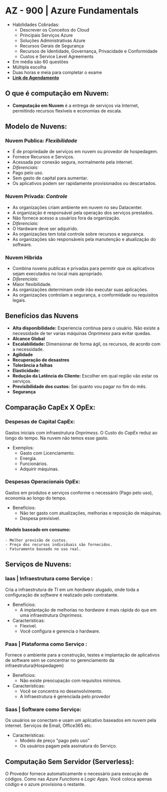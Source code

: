 # AZ - 900 | Azure Fundamentals

- Habilidades Cobradas:
    - Descrever os Conceitos do Cloud
    - Principais Serviços Azure
    - Soluções Administrativas Azure
    - Recursos Gerais de Segurança
    - Recursos de Identidade, Governança, Privacidade e Conformidade
    - Custos e Service Level Agreements
- Em média são 60 questões
- Múltipla escolha
- Duas horas e meia para completar o exame
- [**Link de Agendamento**](https://docs.microsoft.com/pt-br/learn/certifications/exams/az-900)

## O que é computação em Nuvem:
- **Computação em Nuvem** é a entrega de serviços via Internet, permitindo recursos flexíveis e economias de escala.
## Modelo de Nuvens:
### Nuvem Publica: *Flexibilidade* 

- É de propriedade de serviços em nuvem ou provedor de hospedagem.
- Fornece Recursos e Serviços.
- Acessada por conexão segura, normalmente pela internet.
- *Diferenciais:*
- Pago pelo uso.
- Sem gasto de capital para aumentar.
- Os aplicativos podem ser rapidamente provisionados ou descartados.
### Nuvem Privada: *Controle*
- As organizações criam ambiente em nuvem no seu Datacenter.
- A organização é responsável pela operação dos serviços prestados.
- Não fornece acesso a usuários fora da organização.
- *Diferenciais:*
- O Hardware deve ser adquirido.
- As organizações tem total controle sobre recursos e segurança.
- As organizações são responsáveis pela manutenção e atualização do software.
### Nuvem Hibrida

- Combina nuvens publicas e privadas para permitir que os aplicativos sejam executados no local mais apropriado.
- *Diferenciais:*
- Maior flexibilidade.
- As organizações determinam onde irão executar suas aplicações.
- As organizações controlam a segurança, a conformidade ou requisitos legais.
## Benefícios das Nuvens
- **Alta disponibilidade:**  Experiencia continua para o usuário. Não existe a necessidade de ter varias máquinas *Onprimess* para evitar quedas.
- **Alcance Global**
- **Escalabilidade:** Dimensionar de forma ágil, os recursos, de acordo com a necessidade.
- **Agilidade**
- **Recuperação de desastres**
- **Tolerância a falhas**
- **Elasticidade:**
- **Redução da Latência do Cliente:** Escolher em qual região vão estar os serviços.
- **Previsibilidade dos custos:** Sei quanto vou pagar no fim do mês.
- **Segurança**
## Comparação CapEx X OpEx:

### Despesas de Capital CapEx:
Gastos iniciais com infraestrutura *Onprimess*. O Custo do *CapEx* reduz ao longo do tempo. Na nuvem não temos esse gasto.
- Exemplos:
    - Gasto com Licenciamento.
    - Energia.
    - Funcionários.
    - Adquirir máquinas.
### Despesas Operacionais OpEx:
Gastos em produtos e serviços conforme o necessário (Pago pelo uso), economia ao longo do tempo.
- Benefícios:
    - Não ter gasto com atualizações, melhorias e reposição de máquinas.
    - Despesa previsível.
#### Modelo baseado em consumo:
    - Melhor previsão de custos.
    - Preço dos recursos individuais são fornecidos.
    - Faturamento baseado no uso real.
## Serviços de Nuvens:
### Iaas | Infraestrutura como Serviço :
Cria a infraestrutura de TI em um *hardware* alugado, onde toda a configuração de *software* é realizado pelo contratante.
- Benefícios:
    - A implantação de melhorias no *hardware* é mais rápida do que em uma infraestrutura *Onprimess*.
- Características:
    - Flexível.
    - Você configura e gerencia o hardware.
### Paas | Plataforma como Serviço :
Fornece o ambiente para a construção, testes e implantação de aplicativos de software sem se concentrar no gerenciamento da infraestrutura(Hospedagem)
- Benefícios:
    - Não existe preocupação com requisitos mínimos.
- Características:
    - Você se concentra no desenvolvimento.
    - A Infraestrutura é gerenciada pelo provedor
### Saas | Software como Serviço:
Os usuários se conectam e usam um aplicativo baseados em nuvem pela internet. Serviços de Email, Office365 etc.
- Características:
    - Modelo de preço "pago pelo uso"
    - Os usuários pagam pela assinatura do Serviço.
## Computação Sem Servidor (Serverless):
O Provedor fornece automaticamente o necessário para execução de códigos. Como nas *Azure Functions* e *Logic Apps*. Você coloca apenas código e o azure provisiona o restante.